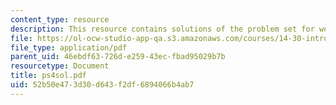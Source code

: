 ```yaml
---
content_type: resource
description: This resource contains solutions of the problem set for week 4.
file: https://ol-ocw-studio-app-qa.s3.amazonaws.com/courses/14-30-introduction-to-statistical-method-in-economics-spring-2006/52b50e473d30d643f2df6894066b4ab7_ps4sol.pdf
file_type: application/pdf
parent_uid: 46ebdf63-726d-e259-43ec-fbad95029b7b
resourcetype: Document
title: ps4sol.pdf
uid: 52b50e47-3d30-d643-f2df-6894066b4ab7
---
```


